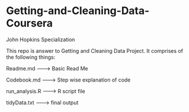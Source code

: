 # Getting-and-Cleaning-Data-Coursera
John Hopkins Specialization


This repo is answer to Getting and Cleaning Data Project. It comprises of the following things:

Readme.md ---> Basic Read Me

Codebook.md ---> Step wise explanation of code

run_analysis.R ---> R script file

tidyData.txt ---> final output 
